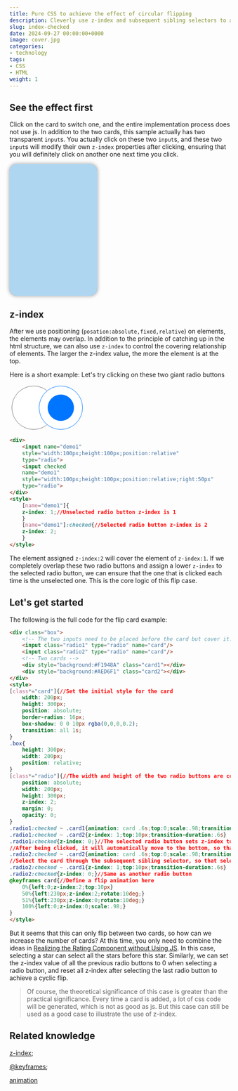 ```yaml
---
title: Pure CSS to achieve the effect of circular flipping
description: Cleverly use z-index and subsequent sibling selectors to achieve the effect of circular flipping
slug: index-checked
date: 2024-09-27 00:00:00+0000
image: cover.jpg
categories:
- technology
tags:
- CSS
- HTML
weight: 1
---
```


## See the effect first
Click on the card to switch one, and the entire implementation process does not use js. In addition to the two cards, this sample actually has two transparent `input`s. You actually click on these two `input`s, and these two `input`s will modify their own `z-index` properties after clicking, ensuring that you will definitely click on another one next time you click.

<div class="box"> <input class="radio1" type="radio" name="card"/> <input class="radio2" type="radio" name="card"/> <div style="background:#F1948A" class="cardd1"></div> <div style="background:#AED6F1" class="cardd2"></div> </div> <style> [class*="cardd"]{ width: 200px; height: 300px; position: absolute; border-radius: 16px; box-shadow: 0 0 10px rgba(0,0,0,0.2); transition: all 1s; } .box{ height: 300px; width: 200px; position: relative; } [class*="radio"]{ position: absolute; width: 200px; height: 300px; z-index: 2; margin: 0; opacity: 0; } .radio1:checked ~ .cardd1{animation: card .6s;top:0;scale:.98;transition-duration:.6s} .radio1:checked ~ .cardd2{z-index: 1;top:10px;transition-duration:.6s} .radio1:checked{z-index: 0;} .radio2:checked ~ .cardd2{animation: card .6s;top:0;scale:.98;transition-duration:.6s} .radio2:checked ~ .cardd1{z-index: 1;top:10px;transition-duration:.6s} .radio2:checked{z-index: 0;} @keyframes card{ 0%{left:0;z-index:2;top:10px}
50%{left:230px;z-index:2;rotate:10deg;}
51%{left:230px;z-index:0;rotate:10deg;}
100%{left:0;z-index:0;scale:.98;}
}
</style>

## z-index
After we use positioning (`posation:absolute,fixed,relative`) on elements, the elements may overlap. In addition to the principle of catching up in the html structure, we can also use `z-index` to control the covering relationship of elements. The larger the z-index value, the more the element is at the top.

Here is a short example:
Let's try clicking on these two giant radio buttons

<div>
<input name="demo1" style="width:100px;height:100px;position:relative" type="radio">
<input name="demo1" checked style="width:100px;height:100px;position:relative;right:50px" type="radio">
</div>
<style>
[name="demo1"]{
z-index: 1;
}
[name="demo1"]:checked{
z-index: 2;
}
</style>

```html
<div>
    <input name="demo1"
    style="width:100px;height:100px;position:relative"
    type="radio">
    <input checked
    name="demo1"
    style="width:100px;height:100px;position:relative;right:50px"
    type="radio">
</div>
<style>
    [name="demo1"]{
    z-index: 1;//Unselected radio button z-index is 1
    }
    [name="demo1"]:checked{//Selected radio button z-index is 2
    z-index: 2;
    }
</style>
```

The element assigned `z-index:2` will cover the element of `z-index:1`. If we completely overlap these two radio buttons and assign a lower `z-index` to the selected radio button, we can ensure that the one that is clicked each time is the unselected one. This is the core logic of this flip case.

## Let's get started
The following is the full code for the flip card example:
```html
<div class="box">
    <!-- The two inputs need to be placed before the card but cover it. We use z-index to achieve this -->
    <input class="radio1" type="radio" name="card"/>
    <input class="radio2" type="radio" name="card"/>
    <!-- Two cards -->
    <div style="background:#F1948A" class="card1"></div>
    <div style="background:#AED6F1" class="card2"></div>
</div>
<style>
[class*="card"]{//Set the initial style for the card
    width: 200px;
    height: 300px;
    position: absolute;
    border-radius: 16px;
    box-shadow: 0 0 10px rgba(0,0,0,0.2);
    transition: all 1s;
}
.box{
    height: 300px;
    width: 200px;
    position: relative;
}
[class*="radio"]{//The width and height of the two radio buttons are consistent with the card, and they are completely transparent, and then covered on the card
    position: absolute;
    width: 200px;
    height: 300px;
    z-index: 2;
    margin: 0;
    opacity: 0;
}
.radio1:checked ~ .card1{animation: card .6s;top:0;scale:.98;transition-duration:.6s}
.radio1:checked ~ .card2{z-index: 1;top:10px;transition-duration:.6s}
.radio1:checked{z-index: 0;}//The selected radio button sets z-index to 0
//After being clicked, it will automatically move to the bottom, so that the next click will hit another radio button
.radio2:checked ~ .card2{animation: card .6s;top:0;scale:.98;transition-duration:.6s}
//Select the card through the subsequent sibling selector, so that selecting a different radio button will control the card to flip one.
.radio2:checked ~ .card1{z-index: 1;top:10px;transition-duration:.6s}
.radio2:checked{z-index: 0;}//Same as another radio button
@keyframes card{//Define a flip animation here
    0%{left:0;z-index:2;top:10px}
    50%{left:230px;z-index:2;rotate:10deg;}
    51%{left:230px;z-index:0;rotate:10deg;}
    100%{left:0;z-index:0;scale:.98;}
}
</style>
```

But it seems that this can only flip between two cards, so how can we increase the number of cards?
At this time, you only need to combine the ideas in [Realizing the Rating Component without Using JS](https://blog.zhoujump.club/p/input-star/). In this case, selecting a star can select all the stars before this star. Similarly, we can set the z-index value of all the previous radio buttons to 0 when selecting a radio button, and reset all z-index after selecting the last radio button to achieve a cyclic flip.

>Of course, the theoretical significance of this case is greater than the practical significance. Every time a card is added, a lot of css code will be generated, which is not as good as js. But this case can still be used as a good case to illustrate the use of z-index.

## Related knowledge
[z-index](https://developer.mozilla.org/zh-CN/docs/Web/CSS/z-index);

[@keyframes](https://developer.mozilla.org/zh-CN/docs/Web/CSS/@keyframes);

[animation](https://developer.mozilla.org/zh-CN/docs/Web/CSS/animation)

